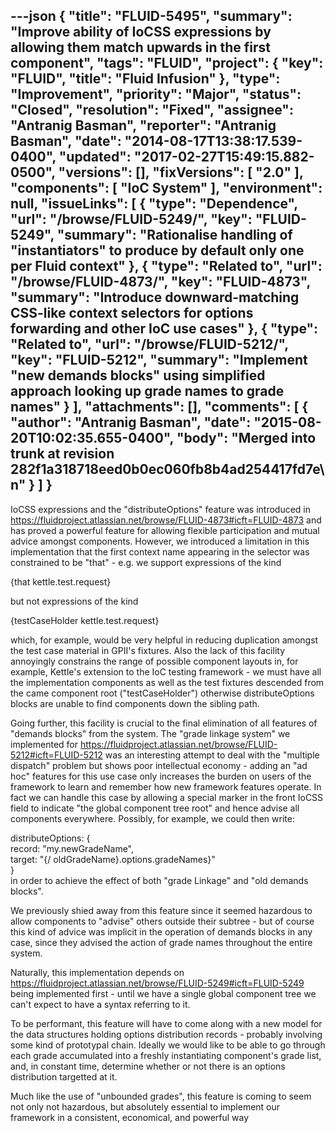 ---json
{
  "title": "FLUID-5495",
  "summary": "Improve ability of IoCSS expressions by allowing them match upwards in the first component",
  "tags": "FLUID",
  "project": {
    "key": "FLUID",
    "title": "Fluid Infusion"
  },
  "type": "Improvement",
  "priority": "Major",
  "status": "Closed",
  "resolution": "Fixed",
  "assignee": "Antranig Basman",
  "reporter": "Antranig Basman",
  "date": "2014-08-17T13:38:17.539-0400",
  "updated": "2017-02-27T15:49:15.882-0500",
  "versions": [],
  "fixVersions": [
    "2.0"
  ],
  "components": [
    "IoC System"
  ],
  "environment": null,
  "issueLinks": [
    {
      "type": "Dependence",
      "url": "/browse/FLUID-5249/",
      "key": "FLUID-5249",
      "summary": "Rationalise handling of \"instantiators\" to produce by default only one per Fluid context"
    },
    {
      "type": "Related to",
      "url": "/browse/FLUID-4873/",
      "key": "FLUID-4873",
      "summary": "Introduce downward-matching CSS-like context selectors for options forwarding and other IoC use cases"
    },
    {
      "type": "Related to",
      "url": "/browse/FLUID-5212/",
      "key": "FLUID-5212",
      "summary": "Implement \"new demands blocks\" using simplified approach looking up grade names to grade names"
    }
  ],
  "attachments": [],
  "comments": [
    {
      "author": "Antranig Basman",
      "date": "2015-08-20T10:02:35.655-0400",
      "body": "Merged into trunk at revision 282f1a318718eed0b0ec060fb8b4ad254417fd7e\n"
    }
  ]
}
---
IoCSS expressions and the "distributeOptions" feature was introduced in <https://fluidproject.atlassian.net/browse/FLUID-4873#icft=FLUID-4873> and has proved a powerful feature for allowing flexible participation and mutual advice amongst components. However, we introduced a limitation in this implementation that the first context name appearing in the selector was constrained to be "that" - e.g. we support expressions of the kind

{that kettle.test.request}

but not expressions of the kind

{testCaseHolder kettle.test.request}

which, for example, would be very helpful in reducing duplication amongst the test case material in GPII's fixtures. Also the lack of this facility annoyingly constrains the range of possible component layouts in, for example, Kettle's extension to the IoC testing framework - we must have all the implementation components as well as the test fixtures descended from the came component root ("testCaseHolder") otherwise distributeOptions blocks are unable to find components down the sibling path.

Going further, this facility is crucial to the final elimination of all features of "demands blocks" from the system. The "grade linkage system" we implemented for <https://fluidproject.atlassian.net/browse/FLUID-5212#icft=FLUID-5212> was an interesting attempt to deal with the "multiple dispatch" problem but shows poor intellectual economy - adding an "ad hoc" features for this use case only increases the burden on users of the framework to learn and remember how new framework features operate. In fact we can handle this case by allowing a special marker in the front IoCSS field to indicate "the global component tree root" and hence advise all components everywhere. Possibly, for example, we could then write:

distributeOptions: {\
record: "my.newGradeName",\
target: "{/ oldGradeName}.options.gradeNames}"\
}\
in order to achieve the effect of both "grade Linkage" and "old demands blocks".

We previously shied away from this feature since it seemed hazardous to allow components to "advise" others outside their subtree - but of course this kind of advice was implicit in the operation of demands blocks in any case, since they advised the action of grade names throughout the entire system.

Naturally, this implementation depends on <https://fluidproject.atlassian.net/browse/FLUID-5249#icft=FLUID-5249> being implemented first - until we have a single global component tree we can't expect to have a syntax referring to it.

To be performant, this feature will have to come along with a new model for the data structures holding options distribution records - probably involving some kind of prototypal chain. Ideally we would like to be able to go through each grade accumulated into a freshly instantiating component's grade list, and, in constant time, determine whether or not there is an options distribution targetted at it.

Much like the use of "unbounded grades", this feature is coming to seem not only not hazardous, but absolutely essential to implement our framework in a consistent, economical, and powerful way

        
